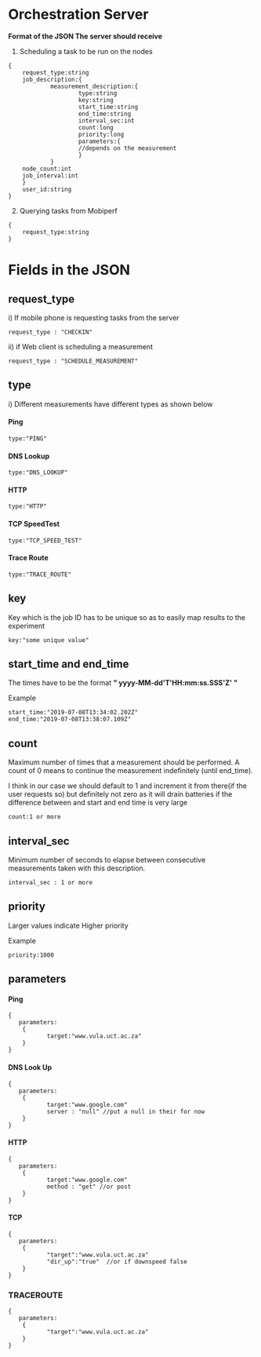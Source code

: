 
# Orchestration Server

**Format of the JSON The server should receive**
1)  Scheduling a task to be run on the nodes
```
{
	request_type:string
	job_description:{
            measurement_description:{
                    type:string  
                    key:string  
                    start_time:string  
                    end_time:string  
                    interval_sec:int  
                    count:long  
                    priority:long  
                    parameters:{
                    //depends on the measurement
                    }
            }	
	node_count:int
	job_interval:int 		    
	}	 
	user_id:string			
} 
```
2) Querying tasks from Mobiperf
```
{
	request_type:string
}
```

# Fields in the JSON 

## request_type
i) If mobile phone is requesting tasks from the server
```
request_type : "CHECKIN"  
```
ii) if Web client is scheduling a measurement 
```
request_type : "SCHEDULE_MEASUREMENT"
```
## type
i) Different measurements have different types as shown below
 #### Ping
```
type:"PING"
```
#### DNS Lookup
```
type:"DNS_LOOKUP"
```
 #### HTTP
```
type:"HTTP"
```
 #### TCP SpeedTest
```
type:"TCP_SPEED_TEST"
```

 #### Trace Route
```
type:"TRACE_ROUTE"
```
## key
Key which is the job ID has to be unique so as to easily map results to the experiment
```
key:"some unique value"
``` 

## start_time and end_time
The times have to be the format **" yyyy-MM-dd'T'HH:mm:ss.SSS'Z' "** 

Example 
```
start_time:"2019-07-08T13:34:02.202Z"
end_time:"2019-07-08T13:38:07.109Z"
```
## count
Maximum number of times that a measurement should be performed. A count of 0 means to continue the measurement indefinitely (until end_time).

I think in our case we should default to 1 and increment it from there(if the user requests so) but definitely not zero as it will drain batteries if the difference between and start and end time is very large
```
count:1 or more
```

## interval_sec
Minimum number of seconds to elapse between consecutive measurements taken with this description.
```
interval_sec : 1 or more 
```
## priority
Larger values indicate Higher priority

Example
```
priority:1000
```
## parameters
####  Ping
 ```
 {
	parameters:
	 {
			target:"www.vula.uct.ac.za"   
     } 
 }
```

####  DNS Look Up
 ```
 {
	parameters:
	 {
			target:"www.google.com" 
			server : "null" //put a null in their for now		  
     } 
 }
```

####  HTTP
 ```
 {
	parameters:
	 {
			target:"www.google.com" 
			method : "get" //or post
     } 
 }
```

####  TCP
 ```
 {
	parameters:
	 {
			"target":"www.vula.uct.ac.za"
			"dir_up":"true"  //or if downspeed false 
     } 
 }
```

### TRACEROUTE
 ```
 {
	parameters:
	 {
			"target":"www.vula.uct.ac.za"
     } 
 }
```










